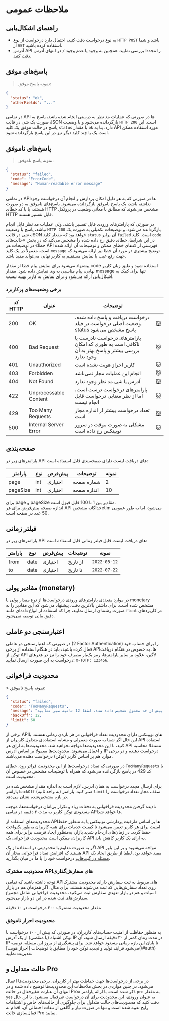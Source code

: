 <h1 id="general-considerations">ملاحظات عمومی</h1>

## راهنمای اشکال‌یابی
* به نوع درخواست دقت کنید، احتمال دارد درخواست از نوع `HTTP POST` باشد و شما از `GET` استفاده کرده باشید.
* آدرس API را مجددا بررسی نمایید. همچنین به وجود یا عدم وجود `/` در انتهای آدرس دقت کنید.

## پاسخ‌های موفق
> نمونه پاسخ موفق:

``` json
{
  "status": "ok",
  "otherFields": "..."
}
```

در تمامی API ها در صورتی که عملیات مد نظر به درستی انجام شده باشد، پاسخ به صورت یک شی در قالب JSON
بازگردانده می‌شود و با وضعیت `HTTP 200` است. این پاسخ در حالت موفق یک کلید `status` با مقدار `ok` دارد.
بنا به API مورد استفاده ممکن است یک یا چند کلید دیگر نیز در این پاسخ بازگردانده شود.

## پاسخ‌های ناموفق
> نمونه پاسخ ناموفق:

``` json
{
  "status": "failed",
  "code": "ErrorCode",
  "message": "Human-readable error message"
}
```

در تمامی APIها در صورتی که به هر دلیل امکان پردازش و انجام آن درخواست وجود نداشته باشد، یک پاسخ ناموفق
بازگردانده می‌شود. پاسخ‌های ناموفق به دو صورت هستند، یا با کد خطای HTTP مشخص می‌شوند که مطابق با معانی
وضعیت در پروتکل HTTP قابل تفسیر هستند.

در صورتی که پارامترهای ورودی قابل تفسیر باشند، ولی عملیات مد نظر قابل انجام نباشد، پاسخ با وضعیت `HTTP 200` بازگردانده
می‌شود، و توضیحات تکمیلی به صورت یک شی در قالب JSON خواهد بود که مقدار کلید `status` آن برابر `failed` است.
کلید `code` در این شرایط، خطای دقیق رخ داده شده را مشخص می‌کند که در بخش «حالت‌های خطا» در توضیحات هر API
فهرستی از کدهای خطای ممکن و توضیحات آن ارائه شده است. معمولاً در یک کلید `message` توضیح بیشتری در مورد آن
خطا نیز ارائه می‌شود که جهت رفع عیب یا نمایش مستقیم به کاربر نهایی می‌تواند مفید باشد.

<aside class="notice">
  پیشنهاد می‌شود برای نمایش پیام خطا از مقدار code استفاده شود و طبق زبان کاربر نهایی، پیام مناسبی به وی نمایش داده شود.
  مقدار message تنها برای کمک به اشکال‌یابی ارائه می‌شود و برای نمایش به کاربر بهینه نیست.
</aside>

### برخی وضعیت‌های پرکاربرد
کد HTTP | عنوان                 | توضیحات                                                                                           | ‌
---- |-----------------------|---------------------------------------------------------------------------------------------------| ----
200 | OK                    | درخواست دریافت و پاسخ داده شده، وضعیت اصلی درخواست در فیلد status پاسخ مشخص می‌شود                | <a target="_blank" rel="nofollow" href="https://http.cat/200">🐱</a>
400 | Bad Request           | پارامترهای درخواست نادرست یا ناکافی است به طوری که امکان بررسی بیشتر و پاسخ بهتر به آن وجود ندارد | <a target="_blank" rel="nofollow">🐱</a>
401 | Unauthorized          | کاربر [احراز هویت](#intro-auth) نشده است                                                          | <a target="_blank" rel="nofollow" href="https://http.cat/401">🐱</a>
403 | Forbidden             | انجام این عملیات مجاز نمی‌باشد                                                                    | <a target="_blank" rel="nofollow">🐱</a>
404 | Not Found             | آدرس یا شی مد نظر وجود ندارد                                                                      | <a target="_blank" rel="nofollow" href="https://http.cat/404">🐱</a>
422 | Unprocessable Content | پارامترهای درخواست درست است، اما از نظر معنایی درخواست قابل انجام نیست                            | <a target="_blank" rel="nofollow" href="https://http.cat/422">🐱</a>
429 | Too Many Requests     | تعداد درخواست بیشتر از اندازه مجاز است                                                            | <a target="_blank" rel="nofollow" href="https://http.cat/429">🐱</a>
500 | Internal Server Error | مشکلی به صورت موقت در سرور نوبیتکس رخ داده است                                                    | <a target="_blank" rel="nofollow" href="https://http.cat/500">🐱</a>

<h2 id="pagination">صفحه‌بندی</h2>
پارامترهای زیر در API های دریافت لیست دارای صفحه‌بندی قابل استفاده است:

| پارامتر  | نوع | پیش‌فرض | توضیحات     | نمونه |
|----------|-----|---------|-------------|-------|
| page     | int | اختیاری | شماره صفحه  | 2     |
| pageSize | int | اختیاری | اندازه صفحه | 10    |

<aside class="notice">
برای page و pageSize مقادیر بین 1 تا 100 قابل قبول است.
</aside>

<aside class="notice">
اندازه صفحه پیش‌فرض برای هر API جداگانه مشخصetim می‌شود، اما به طور عمومی 50 عدد در صفحه است.
</aside>


<h2 id="date-filter">فیلتر زمانی</h2>
پارامترهای زیر در API های دریافت لیست قابل فیلتر زمانی قابل استفاده است:

| پارامتر | نوع  | پیش‌فرض | توضیحات  | نمونه        |
|---------|------|---------|----------|--------------|
| from    | date | اختیاری | از تاریخ | `2022-05-12` |
| to      | date | اختیاری | تا تاریخ | `2022-07-22` |


## مقادیر پولی (monetary)
در موارد متعددی پارامترهای ورودی درخواست‌ها از نوع مقدار پولی یا monetary مشخص شده است. برای داشتن بالاترین دقت، پیشنهاد می‌شود که این مقادیر را به صورت رشته‌ای ارسال نمایید، چرا که استفاده از انواع داده‌ای مانند `float` در کاربردهای دقیق مالی توصیه نمی‌شود.

## اعتبارسنجی دو عاملی
در صورتی که اعتبارسنجی دو عاملی (2 Factor Authentication) را برای حساب خود فعال کرده باشید، باید در هنگام استفاده از برخی APIها،
به خصوص در هنگام دریافت توکن از API لاگین، علاوه بر سایر پارامترها، رمز یک‌بار مصرف خود را نیز در هدرهای درخواست به این صورت ارسال نمایید:
`X-TOTP: 123456`.

<h2 id="ratelimit">محدودیت فراخوانی</h2>
> نمونه پاسخ ناموفق:

``` json
{
  "status": "failed",
  "code": "TooManyRequests",
  "message": "تعداد درخواست شما بیش از حد معمول تشخیص داده شده. لطفا 12 ثانیه صبر نمایید.",
  "backOff": 12,
  "limit": 60
}
```

برخی از APIهای نوبیتکس دارای محدودیت تعداد فراخوانی در هر بازه‌ی زمانی هستند. با این حال اگر شما به صورت معمولی و مشابه
استفاده‌ی متداول کاربران از API استفاده کنید، با این محدودیت‌ها مواجه نخواهید شد. محدودیت‌ها به ازای هر API مستقلا محاسبه
و اعمال می‌شوند. محدودیت‌ها معمولا بر اساس آدرس IP درخواست دهنده و در برخی موارد هم بر اساس کاربر (توکن) درخواست دهنده می‌باشند.

در صورتی که تعداد درخواست‌ها از این محدودیت فراتر رود، خطای `TooManyRequests` با کد 429 در پاسخ بازگردانده می‌شود که
همراه با توضیحات مشخص در خصوص آن محدودیت است.

برای ارسال مجدد درخواست به همان آدرس، لازم است به اندازه مقدار مشخص‌شده در پارامتر `backOff` (به واحد ثانیه) صبر کنید.
پارامتر `limit` سقف مجاز تعداد درخواست را در بازه مشخص‌شده نشان می‌دهد.

<aside class="info">
نادیده گرفتن محدودیت فراخوانی به دفعات زیاد و تکرار بی‌امان درخواست‌ها، موجب مسدودی توکن کاربر به مدت ۲ دقیقه
در تمامی APIها خواهد شد.
</aside>

محدودیت‌های استفاده از APIها بر اساس ظرفیت پردازشی نوبیتکس یا به منظور حفظ امنیت برای هر کاربر تعیین می‌شود 
تا کیفیت خدمات برای همه کاربران به‌طور یکنواخت حفظ گردد. در زمان‌های ازدحام شدید بازار، به‌منظور ایجاد فرصت برابر برای
همه کاربران، ممکن است محدودیت فراخوانی یک API به ازای یک کاربر کاهش یابد.

اگر به صورت مداوم با محدودیتی در استفاده از یک API مواجه می‌شوید و بر این باور هستید که افزایش تعداد فراخوانی مجاز 
آن API مفید خواهد بود، لطفا از طریق ایجاد یک [مسئله در گیت‌هاب](https://github.com/nobitex/docs-api/issues/new) 
درخواست خود را با ما در میان بگذارید.

<h3 id="order_ratelimit">محدودیت مشترک APIهای سفارش‌گذاری</h3>
توجه داشته باشید که تمامی API‌های مربوط به ثبت سفارش دارای محدودیت مشترک روی تعداد سفارش‌هایی که ثبت می‌شوند هستند. برای مثال، اگر همزمان هم در بازار اسپات و هم در بازار تعهدی سفارش ثبت می‌کنید، محدودیت فراخوانی شامل مجموع سفارش‌های ثبت شده در این دو بازار می‌شود.

مقدار محدودیت مشترک: ۳۰۰ درخواست در ۱۰ دقیقه

<h3 id="auth_ratelimit">محدودیت احراز ناموفق</h3>
به منظور حفاظت از امنیت حساب‌های کاربران، در صورتی که بیش از ۱۰۰ درخواست با توکن اشتباه (یا منقضی) از یک آدرس IP 
در مدت زمان کمتر از ۳۰ دقیقه ارسال شود، آن IP تا پایان این بازه زمانی مسدود خواهد شد. برای پیشگیری از بروز این مسئله،
توصیه می‌شود فرایند تولید و تجدید توکن خود را مطابق با توضیحات [احراز هویت](/#auth) مدیریت نمایید.


## حالت متداول و Pro
در برخی از درخواست‌ها جهت حفاظت بهتر از کاربران، برخی محدودیت‌ها اعمال می‌شود. در چنین مواردی در بخش ملاحظات این محدودیت‌ها توضیح داده شده و در انتهای آن عبارت «غیرفعال در حالت Pro» ذکر شده است. با ارائه پارامتر `pro` به مقدار `yes` به عنوان ورودی، این محدودیت برای آن درخواست غیرفعال می‌شود. با این حال دقت کنید که محدودیت‌های حالت متداول برای جلوگیری از حالت‌های خاص و اشتباهات رایج تعبیه شده است و تنها در صورت نیاز و آگاهی از تبعات احتمالی آن، اقدام به فعال‌سازی حالت Pro نمایید.
